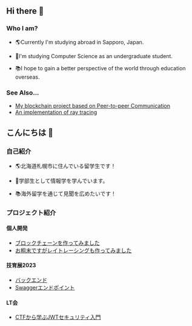 ## Hi there 👋

### Who I am?

 - 🌎Currently I'm studying abroad in Sapporo, Japan.

 - 🌱I'm studying Computer Science as an undergraduate student. 

 - 📚I hope to gain a better perspective of the world through education overseas.

### See Also...

 - [My blockchain project based on Peer-to-peer Communication](https://github.com/FRESH-SHIN/P2PBlockchain)
 - [An implementation of ray tracing](https://github.com/FRESH-SHIN/RayTracing)

## こんにちは 👋

### 自己紹介

 - 🌎北海道札幌市に住んでいる留学生です！

 - 🌱学部生として情報学を学んでいます。

 - 📚海外留学を通じて見聞を広めたいです！

### プロジェクト紹介
#### 個人開発
 - [ブロックチェーンを作ってみました](https://github.com/FRESH-SHIN/P2PBlockchain)
 - [お粗末ですがレイトレーシングも作ってみました](https://github.com/FRESH-SHIN/RayTracing)
#### 技育展2023
 - [バックエンド](https://github.com/kattakke/backend)
 - [Swaggerエンドポイント](https://github.com/kattakke/backend)

#### LT会
 - [CTFから学ぶJWTセキュリティ入門](https://docs.google.com/presentation/d/1itwvXrY8SFh2HJgLfylXFbT_h7fxnJLndXshRD70u0k/edit?usp=sharing)
<!--
**FRESH-SHIN/FRESH-SHIN** is a ✨ _special_ ✨ repository because its `README.md` (this file) appears on your GitHub profile.

Here are some ideas to get you started:

- 🔭 I’m currently working on ...
- 🌱 I’m currently learning ...
- 👯 I’m looking to collaborate on ...
- 🤔 I’m looking for help with ...
- 💬 Ask me about ...
- 📫 How to reach me: ...
- 😄 Pronouns: ...
- ⚡ Fun fact: ...
-->
